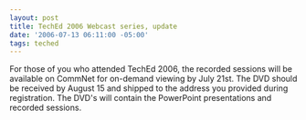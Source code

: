 ```yaml
---
layout: post
title: TechEd 2006 Webcast series, update
date: '2006-07-13 06:11:00 -05:00'
tags: teched
---
```


For those of you who attended TechEd 2006, the recorded sessions will be available on CommNet for on-demand viewing by July 21st. The DVD should be received by August 15 and shipped to the address you provided during registration. The DVD's will contain the PowerPoint presentations and recorded sessions.
